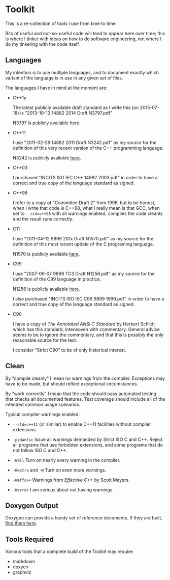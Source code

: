 Toolkit
=======

This is a re-collection of tools I use from time to time.

Bits of useful and not-so-useful code will tend to appear
here over time; this is where I tinker with ideas on how
to do software engineering, not where I do my tinkering
with the code itself.

Languages
---------

My intention is to use mutliple languages, and to document exactly
which variant of the language is in use in any given set of files.

The languages I have in mind at the moment are:

 - C++1y

   The latest publicly available draft standard
   as I write this (on 2015-07-18)
   is "2013-10-13 14882 2014 Draft N3797.pdf"

   N3797 is publicly available
   [here](http://www.open-std.org/jtc1/sc22/wg21/docs/papers/2011/n3797.pdf).

 - C++11

   I use "2011-02-28 14882 2011 Draft N3242.pdf" as my source for the
   definition of this very recent version of the C++ programming language.

   N3242 is publicly available
   [here](http://www.open-std.org/jtc1/sc22/wg21/docs/papers/2011/n3242.pdf).

 - C++03

   I purchased "INCITS ISO IEC C++ 14882 2003.pdf" in order to have a
   correct and true copy of the language standard as signed.

 - C++98

   I refer to a copy of "Committee Draft 2" from 1996, but to be honest,
   when I write that code is C++98, what I really mean is that GCC, when
   set to `--std=c++98` with all warnings enabled, compiles the code
   cleanly and the result runs correctly.

 - C11

   I use "2011-04-12 9899 201x Draft N1570.pdf" as my source for the
   definition of this most recent update of the C programing language.

   N1570 is publicly available
   [here](http://www.open-std.org/jtc1/sc22/WG14/www/docs/n1570.pdf).

 - C99

   I use "2007-09-07 9899 TC3 Draft N1256.pdf" as my source for the
   definition of the C99 language in practice.

   N1256 is publicly available
   [here](http://www.open-std.org/jtc1/sc22/WG14/www/docs/n1256.pdf).

   I also purchased "INCITS ISO IEC C99  9899 1999.pdf" in order to have a
   correct and true copy of the language standard as signed.

 - C90

   I have a copy of _The Annotated ANSI C Standard_ by Herbert Schildt
   which has this standard, interwoven with commentary. General advice
   seems to be to ignore the commentary, and that this is possibly the
   only reasonable source for the text.

   I consider "Strict C90" to be of only historical interest.

Clean
-----

By "compile cleanly" I mean no warnings from the compiler. Exceptions
may have to be made, but should reflect exceptional circumstances.

By "work correctly" I mean that the code should pass automated testing
that checks all documented features. Test coverage should include all
of the intended common usage scenarios.

Typical compiler warnings enabled:

  * `--std=c++11` (or similar)
	to enable C++11 facilities without compiler extensions.

  * `-pedantic`
	Issue all warnings demanded by Strict ISO C and C++.
	Reject all programs that use forbidden extensions,
	and some programs that do not follow ISO C and C++.

  * `-Wall`
    Turn on nearly every warning in the compiler.

  * `-Wextra` and `-W`
    Turn on even more warnings.

  * `-Weffc++`
    Warnings from _Effective C++_ by Scott Meyers.

  * `-Werror`
	I am serious about not having warnings.

Doxygen Output
--------------

Doxygen can provide a handy set of reference documents. If they are
built, [find them here](inc/html/index.html).

Tools Required
--------------

Various tools that a complete build of the Toolkit may require:

  * markdown
  * doxyen
  * graphviz
